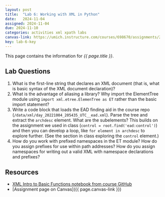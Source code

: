 ```yaml
---
layout: post
title:  "Lab 6: Working with XML in Python"
date:   2024-11-04
assigned: 2024-11-04
due: 2024-11-10
categories: activities xml xpath labs
canvas-link: https://umich.instructure.com/courses/698670/assignments/2472584
key: lab-6-key
---
```


This page contains the information for *{{ page.title }}*.

## Lab Questions

1. What is the first-line string that declares an XML document (that is, what is basic syntax of the XML document declaration)?
2. What is the advantage of aliasing a library? Why import the ElementTree module using `import xml.etree.ElemenTree as ET` rather than the basic import statement?
3. Write a code block that loads the EAD finding aid in the course repo (`/data/xml/day_20221004_205435_UTC__ead.xml`). Parse the tree and extract the `archdesc` element. What are the subelements? This builds on the assignment we used in class (`control = root.find('ead:control')`) and then you can develop a loop, like `for element in archdesc` to explore further. (See the section in class exploring the `control` element.)
4. How do you work with prefixed namespaces in the ET module? How do you assign prefixes for use within path addresses? How do you assign namespaces for writing out a valid XML with namespace declarations and prefixes?

## Resources

* [XML Intro to Basic Functions notebook from course GitHub][worked-notebook]
* [Assignment page on Canvas]({{ page.canvas-link }})

[worked-notebook]: https://github.com/morskyjezek/si676-2024-data/blob/main/examples/xml-intro-basic-functions-ET.ipynb
